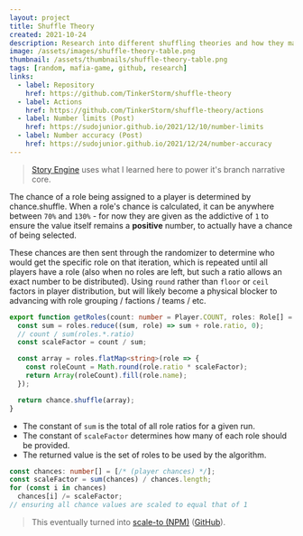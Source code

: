 ```yaml
---
layout: project
title: Shuffle Theory
created: 2021-10-24
description: Research into different shuffling theories and how they may effect a service as it scales across shards and clusters.
image: /assets/images/shuffle-theory-table.png
thumbnail: /assets/thumbnails/shuffle-theory-table.png
tags: [random, mafia-game, github, research]
links:
  - label: Repository
    href: https://github.com/TinkerStorm/shuffle-theory
  - label: Actions
    href: https://github.com/TinkerStorm/shuffle-theory/actions
  - label: Number limits (Post)
    href: https://sudojunior.github.io/2021/12/10/number-limits
  - label: Number accuracy (Post)
    href: https://sudojunior.github.io/2021/12/24/number-accuracy
---
```


> [Story Engine](story-engine) uses what I learned here to power it's branch narrative core.

The chance of a role being assigned to a player is determined by chance.shuffle. When a role's chance is calculated, it can be anywhere between `70%` and `130%` - for now they are given as the addictive of `1` to ensure the value itself remains a **positive** number, to actually have a chance of being selected.

These chances are then sent through the randomizer to determine who would get the specific role on that iteration, which is repeated until all players have a role (also when no roles are left, but such a ratio allows an exact number to be distributed). Using `round` rather than `floor` or `ceil` factors in player distribution, but will likely become a physical blocker to advancing with role grouping / factions / teams / etc.

```ts
export function getRoles(count: number = Player.COUNT, roles: Role[] = defaultRoles): string[] {
  const sum = roles.reduce((sum, role) => sum + role.ratio, 0);
  // count / sum(roles.*.ratio)
  const scaleFactor = count / sum;

  const array = roles.flatMap<string>(role => {
    const roleCount = Math.round(role.ratio * scaleFactor);
    return Array(roleCount).fill(role.name);
  });

  return chance.shuffle(array);
}
```

- The constant of `sum` is the total of all role ratios for a given run.
- The constant of `scaleFactor` determines how many of each role should be provided.
- The returned value is the set of roles to be used by the algorithm.

```ts
const chances: number[] = [/* (player chances) */];
const scaleFactor = sum(chances) / chances.length;
for (const i in chances)
  chances[i] /= scaleFactor;
// ensuring all chance values are scaled to equal that of 1
```

> This eventually turned into [scale-to (NPM)](https://npm.im/scale-to) ([GitHub](https://github.com/TinkerStorm/scale-to)).